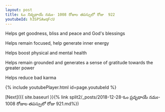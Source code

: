 ```yaml
---
layout: post
title: ఓం నివృథాయే నమః- 1008 రోజుల తపస్సులో రోజు  922
youtubeId: h3SPSAwqFcU
---
```

 
 
Helps get goodness, bliss and peace and God's blessings
 
Helps remain focused, help generate inner energy 
 
Helps boost physical and mental health 
 
Helps remain grounded and generates a sense of gratitude towards the greater power 
 
Helps reduce bad karma
 
 
 
 


{% include youtubePlayer.html id=page.youtubeId %}
 
[Next]({{ site.baseurl }}{% link  split2/_posts/2018-12-28-ఓం ప్రవృథాయే నమః- 1008 రోజుల తపస్సులో రోజు  921.md%})
 
